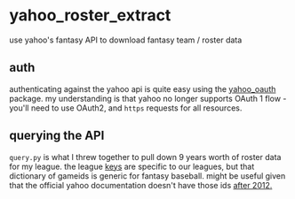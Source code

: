 # yahoo_roster_extract
use yahoo's fantasy API to download fantasy team / roster data

## auth
authenticating against the yahoo api is quite easy using the [yahoo_oauth](https://github.com/josuebrunel/yahoo-oauth) package.  my understanding is that yahoo no longer supports OAuth 1 flow - you'll need to use OAuth2, and `https` requests for all resources.

## querying the API
`query.py` is what I threw together to pull down 9 years worth of roster data for my league.  the league [keys](https://github.com/almartin82/yahoo_roster_extract/blob/31b72673b6982d173b5968f8c2a991aa4c47e955/query.py#L51) are specific to our leagues, but that dictionary of gameids is generic for fantasy baseball.  might be useful given that the official yahoo documentation doesn't have those ids [after 2012.](https://developer.yahoo.com/fantasysports/guide/#game-resource) 
